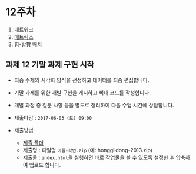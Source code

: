 12주차
===

1. [네트워크](./01_network.md)
2. [매트릭스](./02_matrix.md)
3. [힘-방향 배치](./03_force.md)


## 과제 12 기말 과제 구현 시작

- 최종 주제와 시각화 양식을 선정하고 데이터를 최종 편집합니다.
- 기말 과제를 위한 개발 구현을 개시하고 뼈대 코드를 작성합니다.
- 개발 과정 중 질문 사항 등을 별도로 정리하여 다음 수업 시간에 상담합니다.


- 제출마감 : `2017-06-03 (토) 09:00`
- 제출방법
  - [제출 폴더](https://www.dropbox.com/request/4usWn0U0xETf7BrFpHtp)
  - 제출명 : 파일명 `이름-학번.zip` (예: honggildong-2013.zip)
  - 제출물 : `index.html`을 실행하면 바로 작업물을 볼 수 있도록 설정한 후 압축하여 업로드 합니다.
